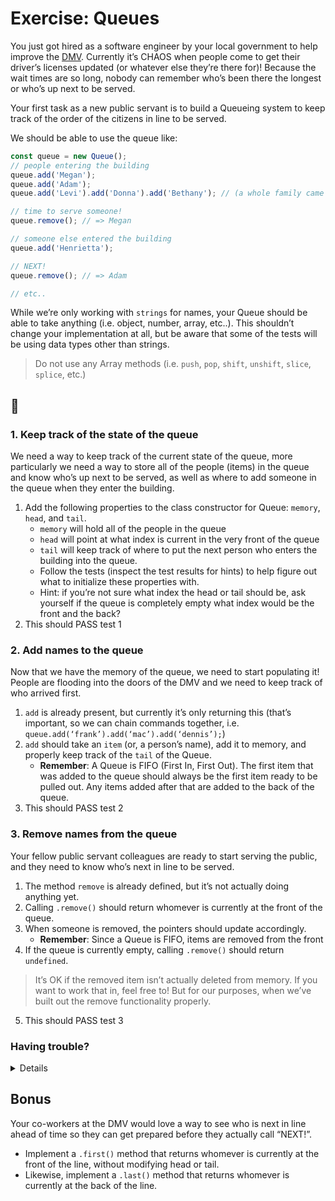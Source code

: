 # Exercise: Queues

You just got hired as a software engineer by your local government to help improve the [DMV](https://en.wikipedia.org/wiki/Department_of_motor_vehicles). Currently it’s CHAOS when people come to get their driver’s licenses updated (or whatever else they’re there for)! Because the wait times are so long, nobody can remember who’s been there the longest or who’s up next to be served.

Your first task as a new public servant is to build a Queueing system to keep track of the order of the citizens in line to be served.

We should be able to use the queue like:

```javascript
const queue = new Queue();
// people entering the building
queue.add('Megan');
queue.add('Adam');
queue.add('Levi').add('Donna').add('Bethany'); // (a whole family came in!)

// time to serve someone!
queue.remove(); // => Megan

// someone else entered the building
queue.add('Henrietta');

// NEXT!
queue.remove(); // => Adam

// etc..
```

While we’re only working with `strings` for names, your Queue should be able to take anything (i.e. object, number, array, etc..). This shouldn’t change your implementation at all, but be aware that some of the tests will be using data types other than strings.

> Do not use any Array methods (i.e. `push`, `pop`, `shift`, `unshift`, `slice`, `splice`, etc.)

## 📝

### 1. Keep track of the state of the queue

We need a way to keep track of the current state of the queue, more particularly we need a way to store all of the people (items) in the queue and know who’s up next to be served, as well as where to add someone in the queue when they enter the building.

1. Add the following properties to the class constructor for Queue: `memory`, `head`, and `tail`.
    - `memory` will hold all of the people in the queue
    - `head` will point at what index is current in the very front of the queue
    - `tail` will keep track of where to put the next person who enters the building into the queue.
    - Follow the tests (inspect the test results for hints) to help figure out what to initialize these properties with.
    - Hint: if you’re not sure what index the head or tail should be, ask yourself if the queue is completely empty what index would be the front and the back?
2. This should PASS test 1

### 2. Add names to the queue

Now that we have the memory of the queue, we need to start populating it! People are flooding into the doors of the DMV and we need to keep track of who arrived first.

1. `add` is already present, but currently it’s only returning this (that’s important, so we can chain commands together, i.e. `queue.add(‘frank’).add(‘mac’).add(‘dennis’);`)
2. `add` should take an `item` (or, a person’s name), add it to memory, and properly keep track of the `tail` of the Queue.
    - **Remember**: A Queue is FIFO (First In, First Out). The first item that was added to the queue should always be the first item ready to be pulled out. Any items added after that are added to the back of the queue.
3. This should PASS test 2

### 3. Remove names from the queue

Your fellow public servant colleagues are ready to start serving the public, and they need to know who’s next in line to be served.

1. The method `remove` is already defined, but it’s not actually doing anything yet.
2. Calling `.remove()` should return whomever is currently at the front of the queue.
3. When someone is removed, the pointers should update accordingly.
    - **Remember**: Since a Queue is FIFO, items are removed from the front
4. If the queue is currently empty, calling `.remove()` should return `undefined`.

> It’s OK if the removed item isn’t actually deleted from memory. If you want to work that in, feel free to! But for our purposes, when we’ve built out the remove functionality properly.

5. This should PASS test 3

### Having trouble?

<details>

Since we have to both remove the first item from the array, and update the `head` (which currently points at the item we’re about to remove) we’ll have to first store the value of whatever is currently at the head in a temporary variable. Then, increment the head pointer, then return the temporary variable.

```javascript
const dequeued = this.memory[this.head];
this.head++;
return dequeued;
```

</details>

## Bonus

Your co-workers at the DMV would love a way to see who is next in line ahead of time so they can get prepared before they actually call “NEXT!”.
- Implement a `.first()` method that returns whomever is currently at the front of the line, without modifying head or tail.
- Likewise, implement a `.last()` method that returns whomever is currently at the back of the line.